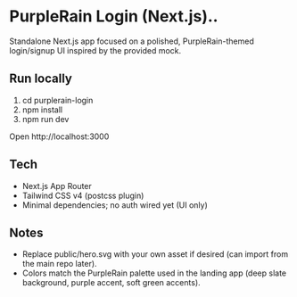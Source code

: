 # PurpleRain Login (Next.js)..

Standalone Next.js app focused on a polished, PurpleRain-themed login/signup UI inspired by the provided mock.

## Run locally
1. cd purplerain-login
2. npm install
3. npm run dev

Open http://localhost:3000

## Tech
- Next.js App Router
- Tailwind CSS v4 (postcss plugin)
- Minimal dependencies; no auth wired yet (UI only)

## Notes
- Replace public/hero.svg with your own asset if desired (can import from the main repo later).
- Colors match the PurpleRain palette used in the landing app (deep slate background, purple accent, soft green accents).

